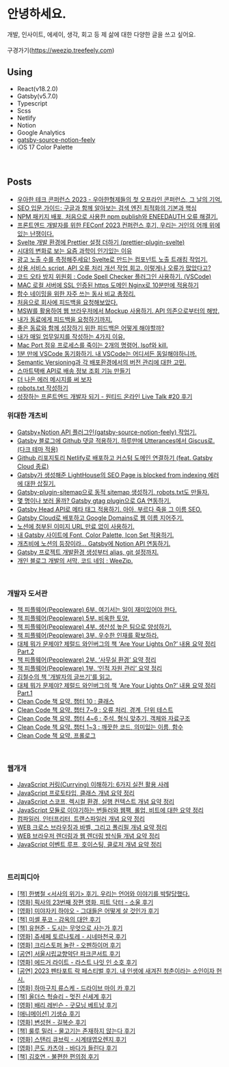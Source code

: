 # 안녕하세요.
개발, 인사이트, 에세이, 생각, 회고 등 제 삶에 대한 다양한 글을 쓰고 싶어요.  
<br/> 구경가기(https://weezip.treefeely.com) <br/>

## Using

- React(v18.2.0)
- Gatsby(v5.7.0)
- Typescript
- Scss
- Netlify
- Notion
- Google Analytics
- [gatsby-source-notion-feely](https://github.com/dearlsh94/gatsby-source-notion-feely)
- iOS 17 Color Palette
<br/>

## Posts
- [우아한 테크 콘퍼런스 2023 - 우아한형제들의 첫 오프라인 콘퍼런스, 그 날의 기억. ](https://weezip.treefeely.com/post/review-woowacon-2023)<br/>
- [SEO 입문 가이드: 구글과 함께 알아보는 검색 엔진 최적화의 기본과 핵심](https://weezip.treefeely.com/post/beginners-guide-to-seo-with-google)<br/>
- [NPM 패키지 배포, 처음으로 사용한 npm publish와 ENEEDAUTH 오류 해결기.](https://weezip.treefeely.com/post/how-to-npm-package-publish-fix-eneedauth-error)<br/>
- [프론트엔드 개발자를 위한 FEConf 2023 컨퍼런스 후기, 우리는 거인의 어깨 위에 있는 난쟁이다.](https://weezip.treefeely.com/post/feconf-2023-conference-review)<br/>
- [Svelte 개발 환경에 Prettier 설정 더하기 (prettier-plugin-svelte)](https://weezip.treefeely.com/post/svelte-prettier-setting)<br/>
- [시대의 변화로 보는 요즘 과학이 인기있는 이유](https://weezip.treefeely.com/post/why-science-is-popular)<br/>
- [광고 노출 수를 측정해주세요! Svelte로 만드는 컴포넌트 노출 트래킹 작업기.](https://weezip.treefeely.com/post/svelte-viewport-tracker-component)<br/>
- [상용 서비스 script, API 오류 처리 개선 작업 회고. 이렇게나 오류가 많았다고?](https://weezip.treefeely.com/post/improved-error-handling)<br/>
- [코드 오타 방지 위원회 : Code Spell Checker 플러그인 사용하기. (VSCode)](https://weezip.treefeely.com/post/vscode-code-spell-checker)<br/>
- [MAC 로컬 서버에 SSL 인증된 https 도메인 Nginx로 10분만에 적용하기](https://weezip.treefeely.com/post/nginx-local-https-ssl)<br/>
- [함수 네이밍을 위한 자주 쓰는 동사 비교 총정리.](https://weezip.treefeely.com/post/verb-comparisions-for-function-naming)<br/>
- [처음으로 회사에 피드백을 요청해보았다.](https://weezip.treefeely.com/post/review-asked-coworker-for-feedback)<br/>
- [MSW를 활용하여 웹 브라우저에서 Mockup 사용하기. API 의존으로부터의 해방.](https://weezip.treefeely.com/post/use-msw-lib-mockup)<br/>
- [내가 동료에게 피드백을 요청하기까지.](https://weezip.treefeely.com/post/until-asked-coworker-for-feedback)<br/>
- [좋은 동료와 함께 성장하기 위한 피드백은 어떻게 해야할까?](https://weezip.treefeely.com/post/how-to-feedback)<br/>
- [내가 매일 업무일지를 작성하는 4가지 이유.](https://weezip.treefeely.com/post/4reasons-why-journal-daily)<br/>
- [Mac Port 점유 프로세스를 죽이는 2개의 명령어. lsof와 kill.](https://weezip.treefeely.com/post/mac-port-kill)<br/>
- [1분 만에 VSCode 동기화하기. 내 VSCode는 어디서든 동일해야하니까.](https://weezip.treefeely.com/post/how-to-sync-vscode-setting)<br/>
- [Semantic Versioning과 각 배포환경에서의 버전 관리에 대한 고민.](https://weezip.treefeely.com/post/think-semantic-versioning)<br/>
- [스마트택배 API로 배송 정보 조회 기능 만들기](https://weezip.treefeely.com/post/use-sweettracker-api-for-delivery-information)<br/>
- [더 나은 에러 메시지를 써 보자](https://weezip.treefeely.com/post/better-error-message)<br/>
- [robots.txt 작성하기](https://weezip.treefeely.com/post/create-robots)<br/>
- [성장하는 프론트엔드 개발자 되기 - 원티드 온라인 Live Talk #20 후기](https://weezip.treefeely.com/post/review-wanted-live-talk-20)<br/>


### 위대한 개츠비

- [Gatsby+Notion API 플러그인(gatsby-source-notion-feely) 작업기.](https://weezip.treefeely.com/post/develop-gatsby-source-notion-feely)<br/>
- [Gatsby 블로그에 Github 댓글 적용하기. 하루만에 Utterances에서 Giscus로. (다크 테마 적용)](https://weezip.treefeely.com/post/weezip-giscus-github-comments)<br/>
- [Github 리포지토리 Netlify로 배포하고 커스텀 도메인 연결하기 (feat. Gatsby Cloud 종료)](https://weezip.treefeely.com/post/weezip-netlify-deploy)<br/>
- [Gatsby가 생성해준 LightHouse의 SEO Page is blocked from indexing 에러에 대한 삽질기.](https://weezip.treefeely.com/post/weezip-gatsby-lighthouse-seo)<br/>
- [Gatsby-plugin-sitemap으로 동적 sitemap 생성하기. robots.txt도 만들자.](https://weezip.treefeely.com/post/weezip-create-sitemap-robots)<br/>
- [몇 명이나 보러 올까? Gatsby gtag plugin으로 GA 연동하기.](https://weezip.treefeely.com/post/post/weezip-link-ga)<br/>
- [Gatsby Head API로 메타 태그 적용하기. 아아, 부르다 죽을 그 이름 SEO.](https://weezip.treefeely.com/post/weezip-meta-tags)<br/>
- [Gatsby Cloud로 배포하고 Google Domains로 웹 이름 지어주기.](https://weezip.treefeely.com/post/weezip-google-domains)<br/>
- [노션에 첨부된 이미지 URL 만료 없이 사용하기.](https://weezip.treefeely.com/post/weezip-use-notion-image)<br/>
- [내 Gatsby 사이트에 Font, Color Palette, Icon Set 적용하기.](https://weezip.treefeely.com/post/weezip-design-set)<br/>
- [개츠비에 노션의 등장이라… Gatsby에 Notion API 연동하기.](https://weezip.treefeely.com/post/weezip-link-notion)<br/>
- [Gatsby 프로젝트 개발환경 생성부터 alias, git 설정까지.](https://weezip.treefeely.com/post/weezip-set)<br/>
- [개인 블로그 개발의 서막. 코드 네임 : WeeZip.](https://weezip.treefeely.com/post/weezip-start)<br/>
<br/>

### 개발자 도서관

- [책 피플웨어(Peopleware) 6부. 여기서는 일이 재미있어야 한다.](https://weezip.treefeely.com/post/peopleware-6-fun-to-work-here)<br/>
- [책 피플웨어(Peopleware) 5부. 비옥한 토양.](https://weezip.treefeely.com/post/peopleware-5-fertile-soil)<br/>
- [책 피플웨어(Peopleware) 4부. 생산성 높은 팀으로 양성하기.](https://weezip.treefeely.com/post/peopleware-4-growing-productive-teams)<br/>
- [책 피플웨어(Peopleware) 3부. 우수한 인재를 확보하라.](https://weezip.treefeely.com/post/peopleware-3-the-right-people)<br/>
- [대체 뭐가 문제야? 제럴드 와인버그의 책 ‘Are Your Lights On?’ 내용 요약 정리 Part.2](https://weezip.treefeely.com/post/are-your-lights-on-part-2)<br/>
- [책 피플웨어(Peopleware) 2부. ‘사무실 환경’ 요약 정리](https://weezip.treefeely.com/post/peopleware-2-the-office-environment)<br/>
- [책 피플웨어(Peopleware) 1부. ‘인적 자원 관리’ 요약 정리](https://weezip.treefeely.com/post/peopleware-1-managing-the-human-resource)<br/>
- [김철수의 책 '개발자의 글쓰기'를 읽고.](https://weezip.treefeely.com/post/programmers-writing-review)<br/>
- [대체 뭐가 문제야? 제럴드 와인버그의 책 ‘Are Your Lights On?’ 내용 요약 정리 Part.1](https://weezip.treefeely.com/post/are-your-lights-on-part-1)<br/>
- [Clean Code 책 요약. 챕터 10 : 클래스](https://weezip.treefeely.com/post/clean-code-chapter-10)<br/>
- [Clean Code 책 요약. 챕터 7~9 : 오류 처리, 경계, 단위 테스트](https://weezip.treefeely.com/post/clean-code-chapter-7-8-9)<br/>
- [Clean Code 책 요약. 챕터 4~6 : 주석, 형식 맞추기, 객체와 자료구조](https://weezip.treefeely.com/post/clean-code-chapter-4-5-6)<br/>
- [Clean Code 책 요약. 챕터 1~3 : 깨끗한 코드, 의미있는 이름, 함수](https://weezip.treefeely.com/post/clean-code-chapter-1-2-3)<br/>
- [Clean Code 책 요약. 프롤로그](https://weezip.treefeely.com/post/clean-code-prologue)<br/>
<br/>

### 웹개개

- [JavaScript 커링(Currying) 이해하기: 6가지 실전 활용 사례](https://weezip.treefeely.com/post/learn-js-currying-with-6-examples)<br/>
- [JavaScript 프로토타입, 클래스 개념 요약 정리](https://weezip.treefeely.com/post/javascript-prototype-class)<br/>
- [JavaScript 스코프, 렉시컬 환경, 실행 컨텍스트 개념 요약 정리](https://weezip.treefeely.com/post/javascript-scope-and-lexical-environment-and-execution-context)<br/>
- [JavaScript 모듈로 이야기하는 번들러와 웹팩, 롤업, 비트에 대한 요약 정리](https://weezip.treefeely.com/post/module-bundler-webpack-rollup-vite)<br/>
- [컴파일러, 인터프리터, 트랜스파일러 개념 요약 정리](https://weezip.treefeely.com/post/compiler-Interpreter-transpiler)<br/>
- [WEB 크로스 브라우징과 바벨, 그리고 폴리필 개념 요약 정리](https://weezip.treefeely.com/post/cross-browsing-babel-polyfill)<br/>
- [WEB 브라우저 렌더링과 웹 렌더링 방식들 개념 요약 정리](https://weezip.treefeely.com/post/browser-rendering-web-rendering)<br/>
- [JavaScript 이벤트 루프, 호이스팅, 클로저 개념 요약 정리](https://weezip.treefeely.com/post/javascript-eventloop-hoisting-closure)<br/>
<br/>

### 트리피디아

- [[책] 한병철 <서사의 위기> 후기. 우리는 언어와 이야기를 박탈당했다.](https://weezip.treefeely.com/post/review-die-krise-der-narration)<br/>
- [[영화] 픽사의 23번째 장편 영화, 피트 닥터 - 소울 후기](https://weezip.treefeely.com/post/review-pixar-soul)<br/>
- [[영화] 미야자키 하야오 - 그대들은 어떻게 살 것인가 후기](https://weezip.treefeely.com/post/review-the-boy-and-the-heron)<br/>
- [[책] 미셸 푸코 - 감옥의 대안 후기](https://weezip.treefeely.com/post/review-alternatives-a-la-prison)<br/>
- [[책] 유현준 - 도시는 무엇으로 사는가 후기](https://weezip.treefeely.com/post/what-do-cities-live-for-review)<br/>
- [[영화] 쥬세페 토르나토레 - 시네마천국 후기](https://weezip.treefeely.com/post/cinema-paradiso-review)<br/>
- [[영화] 크리스토퍼 놀란 - 오펜하이머 후기](https://weezip.treefeely.com/post/oppenheimer-review)<br/>
- [[공연] 서울시립교향악단 파크콘서트 후기](https://weezip.treefeely.com/post/SPO-park-concert-review)<br/>
- [[영화] 에드거 라이트 - 라스트 나잇 인 소호 후기](https://weezip.treefeely.com/post/last-night-in-soho-review)<br/>
- [[공연] 2023 펜타포트 락 페스티벌 후기. 내 인생에 새겨진 청춘이라는 소인이자 헌시.](https://weezip.treefeely.com/post/2023-pentaport-rock-festival-review)<br/>
- [[영화] 하마구치 류스케 - 드라이브 마이 카 후기](https://weezip.treefeely.com/post/review-drive-my-car)<br/>
- [[책] 올더스 헉슬리 - 멋진 신세계 후기](https://weezip.treefeely.com/post/review-brave-new-world)<br/>
- [[영화] 배리 레빈슨 - 굿모닝 베트남 후기](https://weezip.treefeely.com/post/review-good-morning-vietnam)<br/>
- [[애니메이션] 기생슈 후기](https://weezip.treefeely.com/post/review-parasyte)<br/>
- [[영화] 변성현 - 길복순 후기](https://weezip.treefeely.com/post/review-kill-boksoon)<br/>
- [[책] 룰루 밀러 - 물고기는 존재하지 않는다 후기](https://weezip.treefeely.com/post/review-why-fish-dont-exist)<br/>
- [[영화] 스탠리 큐브릭 - 시계태엽오렌지 후기](https://weezip.treefeely.com/post/review-a-clockwork-orange)<br/>
- [[영화] 콘도 카츠야 - 바다가 들린다 후기](https://weezip.treefeely.com/post/review-the-ocean-waves/)<br/>
- [[책] 김호연 - 불편한 편의점 후기](https://weezip.treefeely.com/post/review-uncomfortable-convenience)<br/>
<br/>